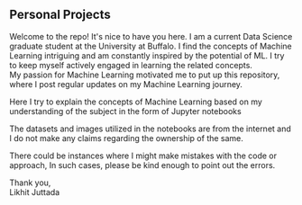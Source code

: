 ## Personal Projects
Welcome to the repo! It's nice to have you here. 
I am a current Data Science graduate student at the University at Buffalo. I find the concepts of Machine Learning intriguing and am constantly inspired by the potential of ML. I try to keep myself actively engaged in learning the related concepts. My passion for Machine Learning motivated me to put up this repository, where I post regular updates on my Machine Learning journey. 

Here I try to explain the concepts of Machine Learning based on my understanding of the subject in the form of Jupyter notebooks

The datasets and images utilized in the notebooks are from the internet and I do not make any claims regarding the ownership of the same.

There could be instances where I might make mistakes with the code or approach, In such cases, please be kind enough to point out the errors.

Thank you,      
Likhit Juttada
